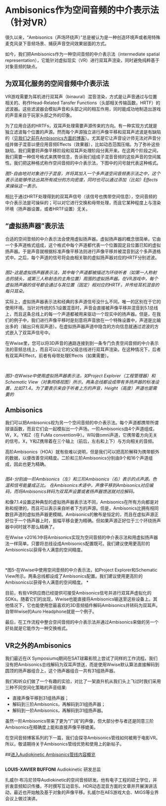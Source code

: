 # Ambisonics作为空间音频的中介表示法（针对VR）

很久以来，“Ambisonics（声场环绕声）”总是被认为是一种创造环境声或者用特殊麦克风录下音频场景、捕获声音空间效果层面的方式。

如今，我们把Ambisonics作为一种空间音频的中介表示法（intermediate spatial representation），它能针对虚拟现实（VR）进行双耳声渲染，同时避免纯粹基于对象音频的缺点。

## 为双耳化服务的空间音频中介表示法

VR游戏需要为耳机进行双耳声（binaural）混音渲染，方式是让声音通过与位置相关的、称作Head-Related Tansfer Functions（头部相关传输函数，HRTF）的滤波器。这些滤波器会模拟声音和头部之间的相互作用，同时能成功地制造出游戏的声音来自于玩家头部之外的印象。

为了应用合适的HRTFs，双耳声处理需要声源传来的方向。有一种实现方式就是独立滤波每个位置的声源。然而每个声源独立进行声像平移和双耳声滤波是有缺陷的（[见我们之前在Ambisonics方面的博客](http://blog.audiokinetic.com/working-with-object-based-audio)）。尤其是它让声音设计师无法对声音分组并做子混音以便应用音频Effects（效果器），比如动态范围压缩。为了弥补这些缺陷，我们需要将声像平移阶段和双耳声处理阶段分离开来。在这两个阶段之间，我们需要一种信号格式来携带信息，告诉我们组成子混音音频的这些声音的空间属性。我们把这种格式称作空间音频的中介表示法，下图中的问号就代表这种格式。

[]()

*图1-自由地对对象进行子混音，并将其加入一个多声道空间音频表示法之中，这个表示法能够传达出其所有成分的方向密度，同时也可以通过添加（比如）Effects来操纵这一表示。*

相比于通过HRTF处理得到的双耳声信号（该信号也携带空间信息），空间音频的中介表示法是可操纵的；可以对它进行交换和母带处理，而且它某种程度上与渲染环境（扬声器设置，或者HRTF设置）无关。

## “虚拟扬声器”表示法

合适的空间音频的中介表示法会使用虚拟扬声器。虚拟扬声器的概念很简单。它由一个多声道格式组成，这个格式中每个声道都代表一个位置固定且位置已知的虚拟扬声器。于是声音就根据标准声像平移法则进行声像平移并被混音到这个多声道格式中。之后，每个声道的信号将会由相关联的虚拟扬声器对应的HRTF分别滤波。

![]()

*图2-这是虚拟扬声器表示法，其中每个声道都被描述为环绕听者（如第一人称射击的镜头，或第三人称射击的主角位置）周围的虚拟扬声器。在VR游戏中，每个虚拟扬声器的信号都会通过与其位置（固定）相对应的HRTF，并传给耳机混音的每只耳朵。*

实际上，虚拟扬声器表示法和经典的多声道信号没什么不同。唯一的区别在于它的使用环境。当针对传统的5.1设置混音时，声音会直接被声像平移并混音到5.1总线上，而且这条总线上的每一个声道都被用来驱动一个现实中的扬声器。但是，在我们的例子中，我们进行声像平移时是刻意将声音放在一个特殊设置中，声道是比输出多的（输出只有双声道）。在虚拟扬声器声道中隐含的方向信息就通过滤波的方式嵌入了双耳声信号中。

在Wwise里，您可以将3D声音的通路连接到到一条专门负责空间音频的中介表示法的音频总线上，而且可以让它的父级总线进行双耳声渲染。在这种情况下，后者有双耳声Effect，前者有母带处理Effects（如果需要）。

[![]()]()
[![]()]()

*图3-在Wwise中使用虚拟扬声器表示法，如Project Explorer（工程管理器）和Schematic View（对象网络视图）所示。两条总线都设成带有多扬声器的标准设置，比如7.1.4。为了要表示来自于听者上方的声音，Height（高度）声道也是需要的*


## Ambisonics

我们可以把Ambisonics视为另一个空间音频的中介表示法。每个声道都携带所谓球谐函数，而且它们会一起模拟出一个声场。一阶Ambisonics由4个声道组成，W，X，Y和Z（在 FuMa convention中）。W叫做omni声道，它携带着方向无关的信号。X，Y和Z携带着在三个轴上（前后，左右和上下）与方向相关的音频。

高阶Ambisonics（HOA）就有些难以说明，但是我们可以把高阶解释为携带额外的数据，以便改善空间精度。二阶和三阶Ambisonics分别由9个和16个声道组成，因此也更为精确。

![]()

*图4-分别由一阶Ambisonics（左）和三阶Ambisonics（右）表示的点声源。色温和信号能量成正比。
在Ambisonics术语中，声像平移到Ambisonics对应编码，而将Ambisonics转码为双耳声设置或者扬声器馈送就对应解码。*

和像7.1.4设置这种典型的虚拟扬声器表示法不同，Ambisonics在所有方向都是对称和规律的，而且可以表示来自听者下方的声源。但是，Ambisonics比拥有相同数目声道的虚拟扬声器更模糊。Ambisonics的散布是恒定的，而且在虚拟声源正好位于一个扬声器上时，振幅平移会更为精确。但如果声源正好位于三个环绕扬声器中间时就不那么精确了。

在Wwise v2016.1中将Ambisonics实现为空间音频的中介表示法和用虚拟扬声器法一样简单。只要将总线设成Ambisonics配置既可。我们建议使用更高阶的Ambisonics以获得令人满意的空间精度。

[![]()]()
[![]()]()

*图5-在Wwise中使用空间音频的中介表示法，如Project Explorer和Schematic View所示。两条总线都设成了Ambisonics配置。我们建议使用更高阶的Ambisonics以获得令人满意的空间精度。
*

目前，有些VR供应商已经提供可接受Ambisonics信号并进行双耳声虚拟化的SDKs。随着它们的出现，Wwise也能直接将Ambisonics输送至这些设备上。其他情况下，它也能使用您最喜欢的3D音频插件解码Ambisonics并转码为双耳声。自带Wwise的Auro Headphone就是一个例子。

最后，在工作流程中整合空间音频的中介表示法并通过Ambisonics来做的另一个好处就是它能作为一种交换格式。

## VR之外的Ambisonics

我们最近在iX Symposiumq期间在SAT球幕影院上尝试了同样的工作流程。我们没有把Ambisonics总线解码为双耳声馈送，而是使用Wwise默认算法直接解码到圆顶的扬声器组合上，这个扬声器组合一共有31组扬声器。

我们和听众们做了一个有趣的实验，对比了一架直升机从我们头上飞过时我们采用三种不同空间化策略的声音结果:

* 直接声像平移到31组扬声器；
* 解码到三阶Ambisonics，再解码到31组扬声器；
* 解码到一阶Ambisonics，再解码到31组扬声器。

虽然一阶Ambisonics带来了更为“广阔”的声像，但大部分参与者还是同意三阶Ambisonics在精确度上能和直接声像平移媲美。

在空间音频博客系列的下一篇，我们会探寻Ambisonics管线如何被用于电影VR。所以，敬请期待关于Ambisonics管线优势和使用上的新帖子。

##[进入Audiokinetic Ambisonics管线内容概览](http://cta-service-cms2.hubspot.com/ctas/v2/public/cs/c/?cta_guid=efdd1440-4633-4b15-af65-0f41a1b7ecc8&placement_guid=add2a042-826e-4297-bd15-381212f1192a&portal_id=1940263&redirect_url=APefjpEuqIRh1mvuHErF_SN_Ux_a4A8cN78CPfl4azsOUGIJAgWDwJUjqHYrt44hQJUbRmpHxYk9_CdkuQ0u3MHZumHuFsSMlfwWs5nN4rMlpgbLpkxdwLvDKG5-NA4xarutBglzS5zL3ic7VuseIrymBRSzFnplZbE-neFmJhIA-Ao4wO49FgGyWCu_qN50yZ3OX4REEfqiSMN7BasnP148VbwDFdroRt-QQPihMlpBqpiuTSnX2rt4yIOhWDLpMReWMDi6UXmsbtBeT81ptkfSBpCdKexzm6Ah9Z7vDJIjjfb2FBdeG8s&hsutk=e9b879c3cbe940b558fad4e69db59f76&utm_referrer=http%3A%2F%2Fblog.audiokinetic.com%2Fambisonics-as-an-intermediate-spatial-representation-for-vr&canon=http%3A%2F%2Fblog.audiokinetic.com%2Fambisonics-as-an-intermediate-spatial-representation-for-vr&__hstc=170909823.e9b879c3cbe940b558fad4e69db59f76.1465437682329.1475892260865.1475918243850.205&__hssc=170909823.9502.1475918243850&__hsfp=1874498977)

![]()

**LOUIS-XAVIER BUFFONI**
Audiokinetic 研发总监

扎威尔·布冯尼领导Audiokinetic的空间音频研发。他有电子工程的硕士学位，并折衷音频知识传播，不时撰写互动音乐、HDR动态混音方面的文章并开展演讲活动，最近也开始触及基于对象的声像平移。扎威尔在AES游戏大会、MIGS等业界会议上做过演讲。
